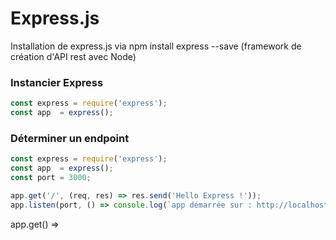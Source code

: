 # Express.js

Installation de express.js via npm install express --save (framework de création d'API rest avec Node)

### Instancier Express

```javascript
const express = require('express');
const app  = express();
```

### Déterminer un endpoint

```javascript
const express = require('express');
const app  = express();
const port = 3000;

app.get('/', (req, res) => res.send('Hello Express !'));
app.listen(port, () => console.log(`app démarrée sur : http://localhost:${port}`));
```

app.get() => 
